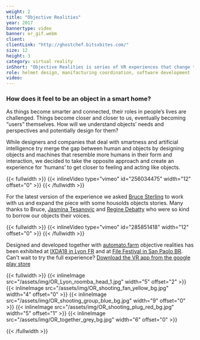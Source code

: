 ```yaml
---
weight: 2
title: "Objective Realities"
year: 2017
bannertype: video
banner: or_gif.webm
client:
clientLink: "http://ghostchef.bitsxbites.com/"
size: 12
height: 3
category: virtual reality
inShort: "Objective Realities is series of VR experiences that change the perspective from a human point of view to the one of an object. In OR you will be able to see and act in a virtual smart home with the capabilities and limitations of a specific object and listen to the invisible chatter that happens between networked things and the home."
role: helmet design, manifacturing coordination, software development
video:
---
```


### How does it feel to be an object in a smart home?

As things become smarter and connected, their roles in people’s lives are challenged. Things become closer and closer to us, eventually becoming “users” themselves. How will we understand objects’ needs and perspectives and potentially design for them?

While designers and companies that deal with smartness and artificial intelligence try merge the gap between human and objects by designing objects and machines that resemble more humans in their form and interaction, we decided to take the opposite approach and create an experience for ‘humans’ to get closer to feeling and acting like objects.

{{< fullwidth >}}
	{{< inlineVideo type="vimeo" id="256034475" width="12" offset="0" >}}
{{< /fullwidth >}}

For the latest version of the experience we asked [Bruce Sterling](https://www.wired.com/category/beyond_the_beyond/) to work with us and expand the piece with some housolds objects stories. Many thanks to Bruce, [Jasmina Tesanovic](https://jasminatesanovic.wordpress.com/) and [Regine Debatty](http://we-make-money-not-art.com/) who were so kind to borrow our objects their voices.

{{< fullwidth >}}
	{{< inlineVideo type="vimeo" id="285851418" width="12" offset="0" >}}
{{< /fullwidth >}}

Designed and developed together with [automato.farm](automato.farm) objective realities has been exhibited at [IXDA18 in Lyon FR](https://interaction18.ixda.org/) and at [File Festival in San Paolo BR](https://file.org.br/file_sp_2018/).
Can't wait to try the full experience? [Download the VR app from the google play store ](https://play.google.com/store/apps/details?id=com.automato.objectiverealities)

{{< fullwidth >}}
	{{< inlineImage src="/assets/img/OR_Lyon_roomba_head_1.jpg" width="5" offset="2" >}}
	{{< inlineImage src="/assets/img/OR_shooting_fan_yellow_bg.jpg" width="4" offset="0" >}}
	{{< inlineImage src="/assets/img/OR_shooting_group_blue_bg.jpg" width="9" offset="0" >}}
	{{< inlineImage src="/assets/img/OR_shooting_plug_red_bg.jpg" width="5" offset="1" >}}
	{{< inlineImage src="/assets/img/OR_together_grey_bg.jpg" width="6" offset="0" >}}

{{< /fullwidth >}}
